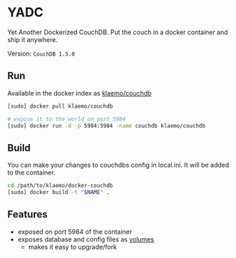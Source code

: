 YADC
===

Yet Another Dockerized CouchDB.
Put the couch in a docker container and ship it anywhere.

Version: `CouchDB 1.5.0`

## Run

Available in the docker index as [klaemo/couchdb](https://index.docker.io/u/klaemo/couchdb/)

```bash
[sudo] docker pull klaemo/couchdb

# expose it to the world on port 5984
[sudo] docker run -d -p 5984:5984 -name couchdb klaemo/couchdb
```

## Build

You can make your changes to couchdbs config in local.ini.
It will be added to the container.

```bash
cd /path/to/klaemo/docker-couchdb
[sudo] docker build -t "$NAME" .
```

## Features

* exposed on port 5984 of the container
* exposes database and config files as [volumes](http://docs.docker.io/en/latest/use/working_with_volumes/)
  * makes it easy to upgrade/fork
